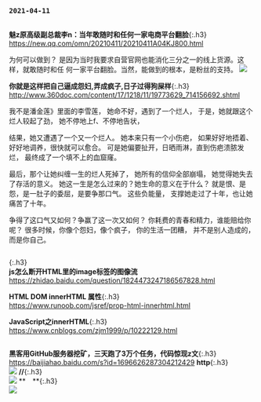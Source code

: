 ### `2021-04-11`
```tip
```
**魅z原高级副总裁李n：当年敢随时和任何一家电商平台翻脸**{:.h3}<br>
<https://new.qq.com/omn/20210411/20210411A04KJ800.html>

为何可以做到？
是因为当时我要求自营官网也能消化三分之一的线上货源。这样，就敢随时和任
何一家平台翻脸。当然，能做到的根本，是粉丝的支持。
![](https://inews.gtimg.com/newsapp_bt/0/13397634358/1000)

**你就是这样把自己逼成怨妇,弄成疯子,日子过得狗屎样**{:.h3}<br>
<http://www.360doc.com/content/17/1218/11/19773629_714156692.shtml>

我不是潘金莲》里面的李雪莲，
她命不好，遇到了一个烂人，
于是，她就跟这个烂人较起了劲，
她不停地上f、不停地告状，

结果，她又遭遇了一个又一个烂人。
她本来只有一个小伤疤，
如果好好地捂着、好好地调养，很快就可以愈合。
可是她偏要扯开，日晒雨淋，直到伤疤溃脓发烂，
最终成了一个填不上的血窟窿。

最后，那个让她纠缠一生的烂人死掉了，
她所有的信仰全部崩塌，
她觉得她失去了存活的意义。
她这一生是怎么过来的？她生命的意义在于什么？
就是恨、是怨，是一肚子的委屈，是要争那口气。
这些负能量，
支撑她走过了十年，也让她痛苦了十年。

争得了这口气又如何？争赢了这一次又如何？
你耗费的青春和精力，谁能赔给你呢？
很多时候，你像个怨妇，像个疯子，
你的生活一团糟，
并不是别人造成的，而是你自己。

```note
```
{:.h3}<br>**js怎么断开HTML里的image标签的图像流**
<https://zhidao.baidu.com/question/1824473247186567828.html>

**HTML DOM innerHTML 属性**{:.h3}<br>
<https://www.runoob.com/jsref/prop-html-innerhtml.html>

**JavaScript之innerHTML**{:.h3}<br>
<https://www.cnblogs.com/zjm1999/p/10222129.html>

```tip
```
**黑客用GitHub服务器挖矿，三天跑了3万个任务，代码惊现z文**{:.h3}<br>
<https://baijiahao.baidu.com/s?id=1696626287304212429>
**http**{:.h3}<br>
![](http://inews.gtimg.com/newsapp_bt/0/13397634358/)
**//**{:.h3}<br>
![](//inews.gtimg.com/newsapp_bt/0/13397634358/)
**　**{:.h3}<br>
![](inews.gtimg.com/newsapp_bt/0/13397634358/1000)
